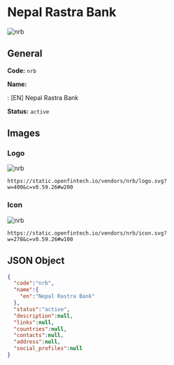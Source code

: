 
# Nepal Rastra Bank 
![nrb](https://static.openfintech.io/vendors/nrb/logo.svg?w=400&c=v0.59.26#w200)  

## General 
 
**Code:** `nrb` 
 
**Name:** 
 
:	[EN] Nepal Rastra Bank 
 
**Status:** `active` 
 

## Images 

### Logo 
 
![nrb](https://static.openfintech.io/vendors/nrb/logo.svg?w=400&c=v0.59.26#w200)  

```
https://static.openfintech.io/vendors/nrb/logo.svg?w=400&c=v0.59.26#w200
```  

### Icon 
 
![nrb](https://static.openfintech.io/vendors/nrb/icon.svg?w=278&c=v0.59.26#w100)  

```
https://static.openfintech.io/vendors/nrb/icon.svg?w=278&c=v0.59.26#w100
```  

## JSON Object 

```json
{
  "code":"nrb",
  "name":{
    "en":"Nepal Rastra Bank"
  },
  "status":"active",
  "description":null,
  "links":null,
  "countries":null,
  "contacts":null,
  "address":null,
  "social_profiles":null
}
```  
